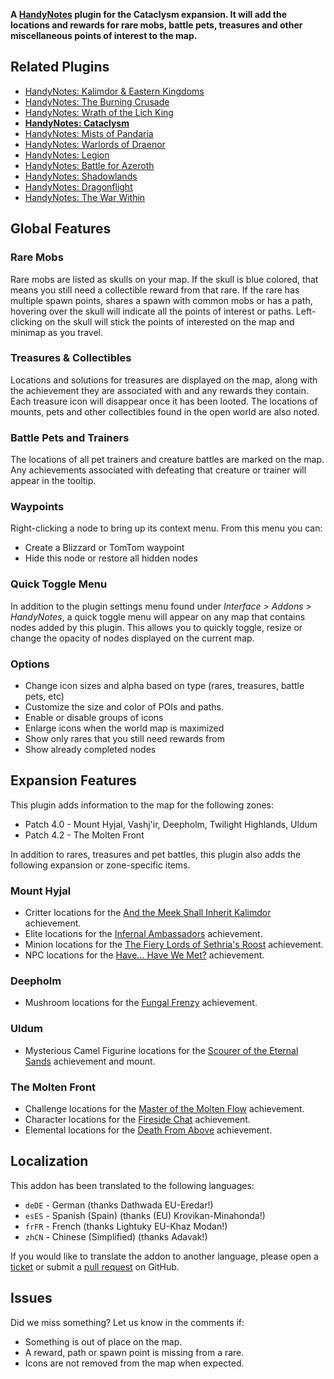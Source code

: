 **A [HandyNotes](https://www.curseforge.com/wow/addons/handynotes) plugin for the Cataclysm expansion. It will add the locations and rewards for rare mobs, battle pets, treasures and other miscellaneous points of interest to the map.**

## Related Plugins

* [HandyNotes: Kalimdor & Eastern Kingdoms](https://www.curseforge.com/wow/addons/handynotes-kalimdor-eastern-kingdoms)
* [HandyNotes: The Burning Crusade](https://www.curseforge.com/wow/addons/handynotes-the-burning-crusade)
* [HandyNotes: Wrath of the Lich King](https://www.curseforge.com/wow/addons/handynotes-wrath-of-the-lich-king)
* **[HandyNotes: Cataclysm](https://www.curseforge.com/wow/addons/handynotes-cataclysm)**
* [HandyNotes: Mists of Pandaria](https://www.curseforge.com/wow/addons/handynotes-mists-of-pandaria)
* [HandyNotes: Warlords of Draenor](https://www.curseforge.com/wow/addons/handynotes-warlords-of-draenor)
* [HandyNotes: Legion](https://www.curseforge.com/wow/addons/handynotes-legion)
* [HandyNotes: Battle for Azeroth](https://www.curseforge.com/wow/addons/handynotes-battle-for-azeroth)
* [HandyNotes: Shadowlands](https://www.curseforge.com/wow/addons/handynotes-shadowlands)
* [HandyNotes: Dragonflight](https://www.curseforge.com/wow/addons/handynotes-dragonflight)
* [HandyNotes: The War Within](https://www.curseforge.com/wow/addons/handynotes-the-war-within)

## Global Features

### Rare Mobs

Rare mobs are listed as skulls on your map. If the skull is blue colored, that means you still need a collectible reward from that rare. If the rare has multiple spawn points, shares a spawn with common mobs or has a path, hovering over the skull will indicate all the points of interest or paths. Left-clicking on the skull will stick the points of interested on the map and minimap as you travel.

### Treasures & Collectibles

Locations and solutions for treasures are displayed on the map, along with the achievement they are associated with and any rewards they contain. Each treasure icon will disappear once it has been looted. The locations of mounts, pets and other collectibles found in the open world are also noted.

### Battle Pets and Trainers

The locations of all pet trainers and creature battles are marked on the map. Any achievements associated with defeating that creature or trainer will appear in the tooltip.

### Waypoints

Right-clicking a node to bring up its context menu. From this menu you can:

* Create a Blizzard or TomTom waypoint
* Hide this node or restore all hidden nodes

### Quick Toggle Menu

In addition to the plugin settings menu found under *Interface > Addons > HandyNotes*, a quick toggle menu will appear on any map that contains nodes added by this plugin. This allows you to quickly toggle, resize or change the opacity of nodes displayed on the current map.

### Options

* Change icon sizes and alpha based on type (rares, treasures, battle pets, etc)
* Customize the size and color of POIs and paths.
* Enable or disable groups of icons
* Enlarge icons when the world map is maximized
* Show only rares that you still need rewards from
* Show already completed nodes

## Expansion Features

This plugin adds information to the map for the following zones:

* Patch 4.0 - Mount Hyjal, Vashj'ir, Deepholm, Twilight Highlands, Uldum
* Patch 4.2 - The Molten Front

In addition to rares, treasures and pet battles, this plugin also adds the following expansion or zone-specific items.

### Mount Hyjal

* Critter locations for the [And the Meek Shall Inherit Kalimdor](https://www.wowhead.com/achievement=5868/and-the-meek-shall-inherit-kalimdor) achievement.
* Elite locations for the [Infernal Ambassadors](https://www.wowhead.com/achievement=5869/infernal-ambassadors) achievement.
* Minion locations for the [The Fiery Lords of Sethria's Roost](https://www.wowhead.com/achievement=5861/the-fiery-lords-of-sethrias-roost) achievement.
* NPC locations for the [Have... Have We Met?](https://www.wowhead.com/achievement=5865/have-have-we-met) achievement.

### Deepholm

* Mushroom locations for the [Fungal Frenzy](https://www.wowhead.com/achievement=5450/fungal-frenzy) achievement.

### Uldum

* Mysterious Camel Figurine locations for the [Scourer of the Eternal Sands](https://www.wowhead.com/achievement=5767/scourer-of-the-eternal-sands) achievement and mount.

### The Molten Front

* Challenge locations for the [Master of the Molten Flow](https://www.wowhead.com/achievement=5871/master-of-the-molten-flow) achievement.
* Character locations for the [Fireside Chat](https://www.wowhead.com/achievement=5870/fireside-chat) achievement.
* Elemental locations for the [Death From Above](https://www.wowhead.com/achievement=5874/death-from-above) achievement.

## Localization

This addon has been translated to the following languages:

* `deDE` - German (thanks Dathwada EU-Eredar!)
* `esES` - Spanish (Spain) (thanks (EU) Krovikan-Minahonda!)
* `frFR` - French (thanks Lightuky EU-Khaz Modan!)
* `zhCN` - Chinese (Simplified) (thanks Adavak!)

If you would like to translate the addon to another language, please open a [ticket](https://github.com/zarillion/handynotes-plugins/issues) or submit a [pull request](https://github.com/zarillion/handynotes-plugins/pulls) on GitHub.

## Issues

Did we miss something? Let us know in the comments if:

* Something is out of place on the map.
* A reward, path or spawn point is missing from a rare.
* Icons are not removed from the map when expected.
